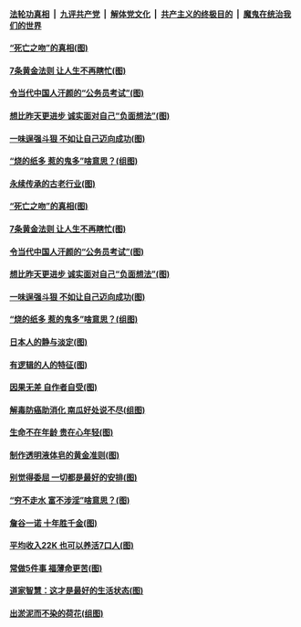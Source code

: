 

####  [法轮功真相](../../../../basic/blob/master/README.md?t=07040031) &nbsp;|&nbsp; [九评共产党](../../../../9ping.md/blob/master/README.md?t=07040031) &nbsp;|&nbsp; [解体党文化](../../../../jtdwh.md/blob/master/README.md?t=07040031)  &nbsp;|&nbsp; [共产主义的终极目的](../../../../gczydzjmd.md/blob/master/README.md?t=07040031) &nbsp;|&nbsp; [魔鬼在统治我们的世界](../../../../mgztzwmdsj.md/blob/master/README.md?t=07040031) 

#### [“死亡之吻”的真相(图)](../pages/p8/938205.md?t=07040031) 

#### [7条黄金法则 让人生不再瞎忙(图)](../pages/p8/938472.md?t=07040031) 

#### [令当代中国人汗颜的“公务员考试”(图)](../pages/p8/938246.md?t=07040031) 

#### [想比昨天更进步 诚实面对自己“负面想法”(图)](../pages/p8/938419.md?t=07040031) 

#### [一味逞强斗狠 不如让自己迈向成功(图)](../pages/p8/937701.md?t=07040031) 

#### [“烧的纸多 惹的鬼多”啥意思？(组图)](../pages/p8/938393.md?t=07040031) 

#### [永续传承的古老行业(图)](../pages/p8/938548.md?t=07040031) 

#### [“死亡之吻”的真相(图)](../pages/p8/938205.md?t=07040031) 

#### [7条黄金法则 让人生不再瞎忙(图)](../pages/p8/938472.md?t=07040031) 

#### [令当代中国人汗颜的“公务员考试”(图)](../pages/p8/938246.md?t=07040031) 

#### [想比昨天更进步 诚实面对自己“负面想法”(图)](../pages/p8/938419.md?t=07040031) 

#### [一味逞强斗狠 不如让自己迈向成功(图)](../pages/p8/937701.md?t=07040031) 

#### [“烧的纸多 惹的鬼多”啥意思？(组图)](../pages/p8/938393.md?t=07040031) 

#### [日本人的静与淡定(图)](../pages/p8/936769.md?t=07040031) 

#### [有逻辑的人的特征(图)](../pages/p8/938239.md?t=07040031) 

#### [因果无差 自作者自受(图)](../pages/p8/938272.md?t=07040031) 

#### [解毒防癌助消化 南瓜好处说不尽(组图)](../pages/p8/937975.md?t=07040031) 

#### [生命不在年龄 贵在心年轻(图)](../pages/p8/937698.md?t=07040031) 

#### [制作透明液体皂的黄金准则(图)](../pages/p8/938207.md?t=07040031) 

#### [别觉得委屈 一切都是最好的安排(图)](../pages/p8/921940.md?t=07040031) 

#### [“穷不走水 富不涉淫”啥意思？(图)](../pages/p8/938176.md?t=07040031) 

#### [詹谷一诺 十年胜千金(图)](../pages/p8/937705.md?t=07040031) 

#### [平均收入22K 也可以养活7口人(图)](../pages/p8/938104.md?t=07040031) 

#### [常做5件事 福薄命更苦(图)](../pages/p8/937990.md?t=07040031) 

#### [道家智慧：这才是最好的生活状态(图)](../pages/p8/900827.md?t=07040031) 

#### [出淤泥而不染的荷花(组图)](../pages/p8/937863.md?t=07040031) 

